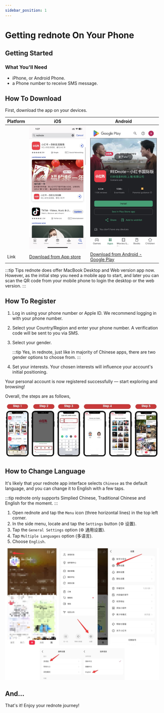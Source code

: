 ```yaml
---
sidebar_position: 1
---
```


# Getting rednote On Your Phone

## Getting Started

### What You'll Need

- iPhone, or Android Phone. 
- a Phone number to receive SMS message.

## How To Download

First, download the app on your devices. 

| Platform | iOS | Android |
| -------- | --- | ------- |
| | ![./img/ios.jpeg](./img/ios.jpeg) | ![./img/android.jpeg](./img/android.jpeg) |
| Link |  [Download from App store](https://apps.apple.com/us/app/%E5%B0%8F%E7%BA%A2%E4%B9%A6/id741292507) | [Download from Android - Google Play](https://play.google.com/store/apps/details?id=com.xingin.xhs&hl=en_GB&pli=1) |

:::tip Tips
rednote does offer MacBook Desktop and Web version app now. However, as the initial step you need a mobile app to start, and later you can scan the QR code from your mobile phone to login the desktop or the web version.
:::

## How To Register

1. Log in using your phone number or Apple ID. We recommend logging in with your phone number.
2. Select your Country/Region and enter your phone number. A verification code will be sent to you via SMS.
3. Select your gender.

   :::tip
   Yes, in rednote, just like in majority of Chinese apps, there are two gender options to choose from.
   :::
4. Set your interests. Your chosen interests will influence your account's initial positioning.

Your personal account is now registered successfully — start exploring and browsing!

Overall, the steps are as follows,

![./img/registration.jpeg](./img/registration.jpeg)


## How to Change Language 

It's likely that your rednote app interface selects `Chinese` as the default language, and you can change it to English with a few taps.

:::tip
rednote only supports Simplied Chinese, Traditional Chinese and English for the moment.
:::

1. Open rednote and tap the `Menu` icon (three horizontal lines) in the top left corner.
2. In the side menu, locate and tap the `Settings` button (⚙ 设置).
3. Tap the `General Settings` option (⚙ 通用设置).
4. Tap `Multiple Languages` option (多语言).
5. Choose `English`.

![./img/switch-language.jpg](./img/switch-language.jpg)

## And... 

That's it! Enjoy your rednote journey!
